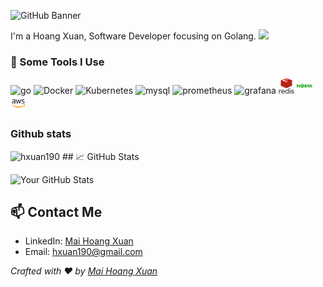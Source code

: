 ![GitHub Banner](https://github.com/halfrost/halfrost/blob/master/icons/header_white_.png)

I'm a Hoang Xuan, Software Developer focusing on Golang. <img src="https://media.giphy.com/media/VgCDAzcKvsR6OM0uWg/giphy.gif" width="50"> 
<br />
<h3>🚀 Some Tools I Use</h3>
<p align="left">
<img src="https://cdn.svgporn.com/logos/go.svg" alt="go" width="25" height="25" />
<img src="https://cdn.svgporn.com/logos/docker-icon.svg" alt="Docker" width="25" height="25" />
<img src="https://www.vectorlogo.zone/logos/kubernetes/kubernetes-icon.svg" alt="Kubernetes" width="25" height="25" />
<img src="https://cdn.svgporn.com/logos/mysql.svg" alt="mysql" width="25" height="25" />
<img src="https://cdn.svgporn.com/logos/prometheus.svg" alt="prometheus" width="25" height="25" />
<img src="https://cdn.svgporn.com/logos/grafana.svg" alt="grafana" width="25" height="25" />
<img src="https://raw.githubusercontent.com/devicons/devicon/master/icons/redis/redis-original-wordmark.svg" alt="redis" width="25" height="25" />
<img src="https://raw.githubusercontent.com/devicons/devicon/master/icons/nginx/nginx-original.svg" alt="nginx" width="25" height="25" />
<img src="https://raw.githubusercontent.com/github/explore/80688e429a7d4ef2fca1e82350fe8e3517d3494d/topics/aws/aws.png" alt="aws" width="25" height="25" />
</p>

### Github stats

<img  src="https://github-readme-stats-git-masterrstaa-rickstaa.vercel.app/api?username=hxuan190&show_icons=true&theme=tokyonight&icon_color=6392DF&hide=prs" alt="hxuan190">
## 📈 GitHub Stats

![Your GitHub Stats](https://github-readme-stats.vercel.app/api?username=hxuan190&show_icons=true&theme=tokyonight&icon_color=6392DF&hide=prs")

## 📫 Contact Me

- LinkedIn: [Mai Hoang Xuan](https://www.linkedin.com/in/hxuan190/)
- Email: [hxuan190@gmail.com](mailto:hxuan190@gmail.com)

*Crafted with ❤️ by [Mai Hoang Xuan](https://github.com/hoangxuan912)*
